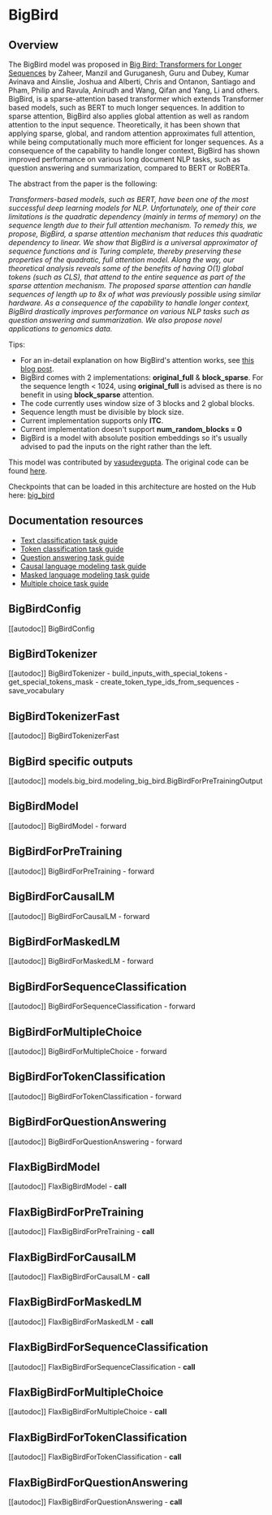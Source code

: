<!--Copyright 2021 The HuggingFace Team. All rights reserved.

Licensed under the Apache License, Version 2.0 (the "License"); you may not use this file except in compliance with
the License. You may obtain a copy of the License at

http://www.apache.org/licenses/LICENSE-2.0

Unless required by applicable law or agreed to in writing, software distributed under the License is distributed on
an "AS IS" BASIS, WITHOUT WARRANTIES OR CONDITIONS OF ANY KIND, either express or implied. See the License for the
specific language governing permissions and limitations under the License.

⚠️ Note that this file is in Markdown but contain specific syntax for our doc-builder (similar to MDX) that may not be
rendered properly in your Markdown viewer.

-->

# BigBird

## Overview

The BigBird model was proposed in [Big Bird: Transformers for Longer Sequences](https://arxiv.org/abs/2007.14062) by
Zaheer, Manzil and Guruganesh, Guru and Dubey, Kumar Avinava and Ainslie, Joshua and Alberti, Chris and Ontanon,
Santiago and Pham, Philip and Ravula, Anirudh and Wang, Qifan and Yang, Li and others. BigBird, is a sparse-attention
based transformer which extends Transformer based models, such as BERT to much longer sequences. In addition to sparse
attention, BigBird also applies global attention as well as random attention to the input sequence. Theoretically, it
has been shown that applying sparse, global, and random attention approximates full attention, while being
computationally much more efficient for longer sequences. As a consequence of the capability to handle longer context,
BigBird has shown improved performance on various long document NLP tasks, such as question answering and
summarization, compared to BERT or RoBERTa.

The abstract from the paper is the following:

*Transformers-based models, such as BERT, have been one of the most successful deep learning models for NLP.
Unfortunately, one of their core limitations is the quadratic dependency (mainly in terms of memory) on the sequence
length due to their full attention mechanism. To remedy this, we propose, BigBird, a sparse attention mechanism that
reduces this quadratic dependency to linear. We show that BigBird is a universal approximator of sequence functions and
is Turing complete, thereby preserving these properties of the quadratic, full attention model. Along the way, our
theoretical analysis reveals some of the benefits of having O(1) global tokens (such as CLS), that attend to the entire
sequence as part of the sparse attention mechanism. The proposed sparse attention can handle sequences of length up to
8x of what was previously possible using similar hardware. As a consequence of the capability to handle longer context,
BigBird drastically improves performance on various NLP tasks such as question answering and summarization. We also
propose novel applications to genomics data.*

Tips:

- For an in-detail explanation on how BigBird's attention works, see [this blog post](https://huggingface.co/blog/big-bird).
- BigBird comes with 2 implementations: **original_full** & **block_sparse**. For the sequence length < 1024, using
  **original_full** is advised as there is no benefit in using **block_sparse** attention.
- The code currently uses window size of 3 blocks and 2 global blocks.
- Sequence length must be divisible by block size.
- Current implementation supports only **ITC**.
- Current implementation doesn't support **num_random_blocks = 0**
- BigBird is a model with absolute position embeddings so it's usually advised to pad the inputs on the right rather than
  the left.

This model was contributed by [vasudevgupta](https://huggingface.co/vasudevgupta). The original code can be found
[here](https://github.com/google-research/bigbird).

Checkpoints that can be loaded in this architecture are hosted on the Hub here: [big_bird](https://huggingface.co/models?other=big_bird)

## Documentation resources

- [Text classification task guide](../tasks/sequence_classification)
- [Token classification task guide](../tasks/token_classification)
- [Question answering task guide](../tasks/question_answering)
- [Causal language modeling task guide](../tasks/language_modeling)
- [Masked language modeling task guide](../tasks/masked_language_modeling)
- [Multiple choice task guide](../tasks/multiple_choice)

## BigBirdConfig

[[autodoc]] BigBirdConfig

## BigBirdTokenizer

[[autodoc]] BigBirdTokenizer
    - build_inputs_with_special_tokens
    - get_special_tokens_mask
    - create_token_type_ids_from_sequences
    - save_vocabulary

## BigBirdTokenizerFast

[[autodoc]] BigBirdTokenizerFast

## BigBird specific outputs

[[autodoc]] models.big_bird.modeling_big_bird.BigBirdForPreTrainingOutput

## BigBirdModel

[[autodoc]] BigBirdModel
    - forward

## BigBirdForPreTraining

[[autodoc]] BigBirdForPreTraining
    - forward

## BigBirdForCausalLM

[[autodoc]] BigBirdForCausalLM
    - forward

## BigBirdForMaskedLM

[[autodoc]] BigBirdForMaskedLM
    - forward

## BigBirdForSequenceClassification

[[autodoc]] BigBirdForSequenceClassification
    - forward

## BigBirdForMultipleChoice

[[autodoc]] BigBirdForMultipleChoice
    - forward

## BigBirdForTokenClassification

[[autodoc]] BigBirdForTokenClassification
    - forward

## BigBirdForQuestionAnswering

[[autodoc]] BigBirdForQuestionAnswering
    - forward

## FlaxBigBirdModel

[[autodoc]] FlaxBigBirdModel
    - __call__

## FlaxBigBirdForPreTraining

[[autodoc]] FlaxBigBirdForPreTraining
    - __call__

## FlaxBigBirdForCausalLM

[[autodoc]] FlaxBigBirdForCausalLM
    - __call__

## FlaxBigBirdForMaskedLM

[[autodoc]] FlaxBigBirdForMaskedLM
    - __call__

## FlaxBigBirdForSequenceClassification

[[autodoc]] FlaxBigBirdForSequenceClassification
    - __call__

## FlaxBigBirdForMultipleChoice

[[autodoc]] FlaxBigBirdForMultipleChoice
    - __call__

## FlaxBigBirdForTokenClassification

[[autodoc]] FlaxBigBirdForTokenClassification
    - __call__

## FlaxBigBirdForQuestionAnswering

[[autodoc]] FlaxBigBirdForQuestionAnswering
    - __call__
